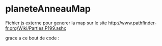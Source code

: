 # planeteAnneauMap

Fichier js externe pour generer la map sur le site http://www.pathfinder-fr.org/Wiki/Parties.P199.ashx

grace a ce bout de code :
<nowiki>
<style type"text/css">
canvas {
width : 100%;
height:width;
background-color : black;
}</style>
<canvas id="torusmap" title="ceci est un test"></canvas>
<script src="https://cdn.jsdelivr.net/gh/aborash/planeteAnneauMap@master/mapanneauscript.js" type="text/javascript"></script> 

</nowiki>
